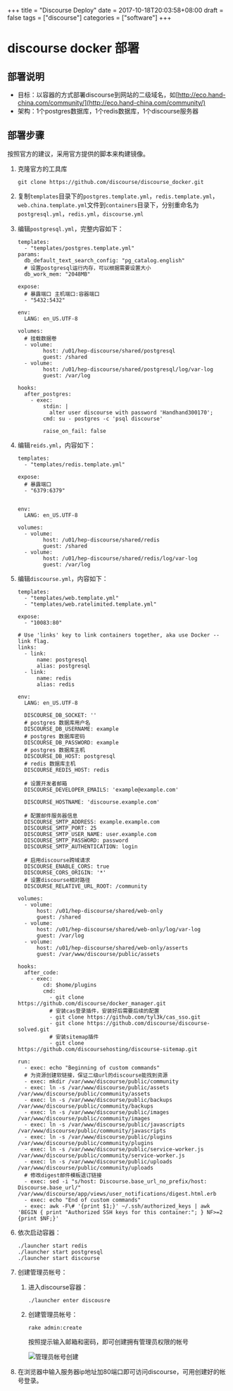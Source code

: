 +++
title = "Discourse Deploy"
date = 2017-10-18T20:03:58+08:00
draft = false
tags = ["discourse"]
categories = ["software"]
+++

# discourse docker 部署

## 部署说明

- 目标：以容器的方式部署discourse到网站的二级域名，如[http://eco.hand-china.com/community/](http://eco.hand-china.com/community/)
- 架构：1个postgres数据库，1个redis数据库，1个discourse服务器

<!--more-->

## 部署步骤

按照官方的建议，采用官方提供的脚本来构建镜像。

1.  克隆官方的工具库

        git clone https://github.com/discourse/discourse_docker.git

2.  复制`templates`目录下的`postgres.template.yml`，`redis.template.yml`，`web.china.template.yml`文件到`containers`目录下，分别重命名为`postgresql.yml`，`redis.yml`，`discourse.yml`

3.  编辑`postgresql.yml`，完整内容如下：

        templates:
          - "templates/postgres.template.yml"
        params:
          db_default_text_search_config: "pg_catalog.english"
          # 设置postgresql运行内存，可以根据需要设置大小
          db_work_mem: "2048MB"

        expose:
          # 暴露端口 主机端口:容器端口
          - "5432:5432"

        env:
          LANG: en_US.UTF-8

        volumes:
          # 挂载数据卷
          - volume:
                host: /u01/hep-discourse/shared/postgresql
                guest: /shared
          - volume:
                host: /u01/hep-discourse/shared/postgresql/log/var-log
                guest: /var/log

        hooks:
          after_postgres:
            - exec:
                stdin: |
                  alter user discourse with password 'Handhand300170';
                cmd: su - postgres -c 'psql discourse'

                raise_on_fail: false

4.  编辑`reids.yml`，内容如下：

        templates:
          - "templates/redis.template.yml"

        expose:
          # 暴露端口
          - "6379:6379"


        env:
          LANG: en_US.UTF-8

        volumes:
          - volume:
                host: /u01/hep-discourse/shared/redis
                guest: /shared
          - volume:
                host: /u01/hep-discourse/shared/redis/log/var-log
                guest: /var/log

5.  编辑`discourse.yml`，内容如下：

        templates:
          - "templates/web.template.yml"
          - "templates/web.ratelimited.template.yml"

        expose:
          - "10083:80"

        # Use 'links' key to link containers together, aka use Docker --link flag.
        links:
          - link:
              name: postgresql
              alias: postgresql
          - link:
              name: redis
              alias: redis

        env:
          LANG: en_US.UTF-8

          DISCOURSE_DB_SOCKET: ''
          # postgres 数据库用户名
          DISCOURSE_DB_USERNAME: example
          # postgres 数据库密码
          DISCOURSE_DB_PASSWORD: example
          # postgres 数据库主机
          DISCOURSE_DB_HOST: postgresql
          # redis 数据库主机
          DISCOURSE_REDIS_HOST: redis

          # 设置开发者邮箱
          DISCOURSE_DEVELOPER_EMAILS: 'example@example.com'

          DISCOURSE_HOSTNAME: 'discourse.example.com'

          # 配置邮件服务器信息
          DISCOURSE_SMTP_ADDRESS: example.example.com
          DISCOURSE_SMTP_PORT: 25
          DISCOURSE_SMTP_USER_NAME: user.example.com
          DISCOURSE_SMTP_PASSWORD: password
          DISCOURSE_SMTP_AUTHENTICATION: login

          # 启用discourse跨域请求
          DISCOURSE_ENABLE_CORS: true
          DISCOURSE_CORS_ORIGIN: '*'
          # 设置discourse相对路径
          DISCOURSE_RELATIVE_URL_ROOT: /community

        volumes:
          - volume:
              host: /u01/hep-discourse/shared/web-only
              guest: /shared
          - volume:
              host: /u01/hep-discourse/shared/web-only/log/var-log
              guest: /var/log
          - volume:
              host: /u01/hep-discourse/shared/web-only/asserts
              guest: /var/www/discourse/public/assets

        hooks:
          after_code:
            - exec:
                cd: $home/plugins
                cmd:
                  - git clone https://github.com/discourse/docker_manager.git
                  # 安装cas登录插件，安装好后需要后续的配置
                  - git clone https://github.com/tyl3k/cas_sso.git
                  - git clone https://github.com/discourse/discourse-solved.git
                  # 安装sitemap插件
                  - git clone https://github.com/discoursehosting/discourse-sitemap.git

        run:
          - exec: echo "Beginning of custom commands"
          # 为资源创建软链接，保证二级url的discourse能找到资源 
          - exec: mkdir /var/www/discourse/public/community
          - exec: ln -s /var/www/discourse/public/assets /var/www/discourse/public/community/assets
          - exec: ln -s /var/www/discourse/public/backups /var/www/discourse/public/community/backups
          - exec: ln -s /var/www/discourse/public/images /var/www/discourse/public/community/images
          - exec: ln -s /var/www/discourse/public/javascripts /var/www/discourse/public/community/javascripts
          - exec: ln -s /var/www/discourse/public/plugins /var/www/discourse/public/community/plugins
          - exec: ln -s /var/www/discourse/public/service-worker.js /var/www/discourse/public/community/service-worker.js
          - exec: ln -s /var/www/discourse/public/uploads /var/www/discourse/public/community/uploads
          # 修改digest邮件模板退订链接
          - exec: sed -i "s/host: Discourse.base_url_no_prefix/host: Discourse.base_url/" /var/www/discourse/app/views/user_notifications/digest.html.erb
          - exec: echo "End of custom commands"
          - exec: awk -F\# '{print $1;}' ~/.ssh/authorized_keys | awk 'BEGIN { print "Authorized SSH keys for this container:"; } NF>=2 {print $NF;}'

6.  依次启动容器：
    
        ./launcher start redis
        ./launcher start postgresql
        ./launcher start discourse

7.  创建管理员帐号：
    1.  进入discourse容器：
    
            ./launcher enter discousre

    2.  创建管理员帐号：
    
            rake admin:create

        按照提示输入邮箱和密码，即可创建拥有管理员权限的帐号

        ![管理员帐号创建](./hand/images/discourse_deploy_img1.png)
    
8.  在浏览器中输入服务器ip地址加80端口即可访问discourse，可用创建好的帐号登录。
